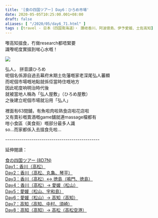 ```yaml
---
title: '[食の四国ツアー] Day6：ひろめ市場'
date: 2020-05-05T10:25:00.001+08:00
draft: false
aliases: [ "/2020/05/day6_71.html" ]
tags : [travel - 日本（四国南海道）・ 讚岐香川、阿波徳島、伊予愛媛、土佐高知]
---
```


嚟高知搵食，冇做research都唔緊要  
識嚟呢度實搵到啱心水嘅！  

![](/images/shikoku6k.jpg)

弘人， 拼音讀ひろめ  
呢個名係源自過去幕府末期土佐藩嘅家老深尾弘人蕃顯  
而呢個市場嘅地點就係佢當時住嘅地方  
因此呢度响明治時代後  
就被當地人稱為「弘人屋敷」（ひろめ屋敷）  
之後建立呢個市場就沿用「弘人」  
  
裡面有63間舖，有魚啦肉啦熟食店啦花店啦  
又有賣衫嘅賣酒嘅game舖就連massage檔都有  
咁小食區（美食街）嘅部分最多人識  
so...而家都係入去搵食先啦...  
  
\-----------------------------------------------  
  

延伸閱讀：

[食の四国ツアー (8D7N)](https://www.hidie.net/2020/05/8d7n.html)  
[Day1：香川（高松）](https://www.hidie.net/2017/08/day1.html)  
[Day2：香川（高松、丸亀、琴平）](https://www.hidie.net/2017/08/day2.html)  
[Day3：香川（高松）↔ 徳島（鳴門、徳島）](https://www.hidie.net/2017/08/day3.html)  
[Day4：香川（高松）→ 愛媛（松山）](https://www.hidie.net/2017/08/day4.html)  
[Day5：愛媛（松山、宇和島）](https://www.hidie.net/2017/08/day5.html)  
[Day6：愛媛（松山）→ 高知（高知）](https://www.hidie.net/2017/08/day6.html)  
[Day7：高知（高知、中村、須崎）](https://www.hidie.net/2017/08/day7.html)  
[Day8：高知（高知）→ 高松（高松空港）](https://www.hidie.net/2017/08/day8.html)